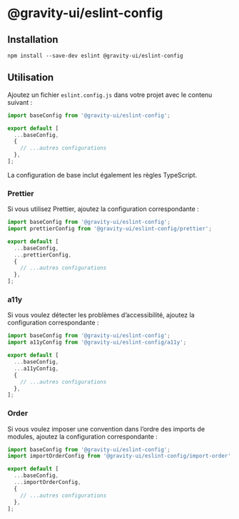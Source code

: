# @gravity-ui/eslint-config

## Installation

```
npm install --save-dev eslint @gravity-ui/eslint-config
```

## Utilisation

Ajoutez un fichier `eslint.config.js` dans votre projet avec le contenu suivant :

```js
import baseConfig from '@gravity-ui/eslint-config';

export default [
  ...baseConfig,
  {
    // ...autres configurations
  },
];
```

La configuration de base inclut également les règles TypeScript.

### Prettier

Si vous utilisez Prettier, ajoutez la configuration correspondante :

```js
import baseConfig from '@gravity-ui/eslint-config';
import prettierConfig from '@gravity-ui/eslint-config/prettier';

export default [
  ...baseConfig,
  ...prettierConfig,
  {
    // ...autres configurations
  },
];
```

### a11y

Si vous voulez détecter les problèmes d’accessibilité, ajoutez la configuration correspondante :

```js
import baseConfig from '@gravity-ui/eslint-config';
import a11yConfig from '@gravity-ui/eslint-config/a11y';

export default [
  ...baseConfig,
  ...a11yConfig,
  {
    // ...autres configurations
  },
];
```

### Order

Si vous voulez imposer une convention dans l’ordre des imports de modules, ajoutez la configuration correspondante :

```js
import baseConfig from '@gravity-ui/eslint-config';
import importOrderConfig from '@gravity-ui/eslint-config/import-order';

export default [
  ...baseConfig,
  ...importOrderConfig,
  {
    // ...autres configurations
  },
];
```